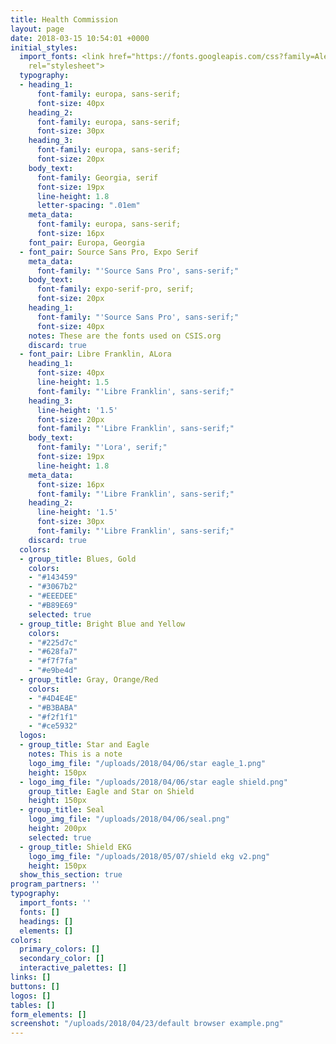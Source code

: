 ```yaml
---
title: Health Commission
layout: page
date: 2018-03-15 10:54:01 +0000
initial_styles:
  import_fonts: <link href="https://fonts.googleapis.com/css?family=Alegreya|Amiri|Archivo+Narrow|Cormorant+Garamond|Libre+Baskerville|Libre+Franklin|Lora|Montserrat|Nunito|Poppins|Source+Serif+Pro|Source+Sans+Pro|PT+Serif"
    rel="stylesheet">
  typography:
  - heading_1:
      font-family: europa, sans-serif;
      font-size: 40px
    heading_2:
      font-family: europa, sans-serif;
      font-size: 30px
    heading_3:
      font-family: europa, sans-serif;
      font-size: 20px
    body_text:
      font-family: Georgia, serif
      font-size: 19px
      line-height: 1.8
      letter-spacing: ".01em"
    meta_data:
      font-family: europa, sans-serif;
      font-size: 16px
    font_pair: Europa, Georgia
  - font_pair: Source Sans Pro, Expo Serif
    meta_data:
      font-family: "'Source Sans Pro', sans-serif;"
    body_text:
      font-family: expo-serif-pro, serif;
      font-size: 20px
    heading_1:
      font-family: "'Source Sans Pro', sans-serif;"
      font-size: 40px
    notes: These are the fonts used on CSIS.org
    discard: true
  - font_pair: Libre Franklin, ALora
    heading_1:
      font-size: 40px
      line-height: 1.5
      font-family: "'Libre Franklin', sans-serif;"
    heading_3:
      line-height: '1.5'
      font-size: 20px
      font-family: "'Libre Franklin', sans-serif;"
    body_text:
      font-family: "'Lora', serif;"
      font-size: 19px
      line-height: 1.8
    meta_data:
      font-size: 16px
      font-family: "'Libre Franklin', sans-serif;"
    heading_2:
      line-height: '1.5'
      font-size: 30px
      font-family: "'Libre Franklin', sans-serif;"
    discard: true
  colors:
  - group_title: Blues, Gold
    colors:
    - "#143459"
    - "#3067b2"
    - "#EEEDEE"
    - "#B89E69"
    selected: true
  - group_title: Bright Blue and Yellow
    colors:
    - "#225d7c"
    - "#628fa7"
    - "#f7f7fa"
    - "#e9be4d"
  - group_title: Gray, Orange/Red
    colors:
    - "#4D4E4E"
    - "#B3BABA"
    - "#f2f1f1"
    - "#ce5932"
  logos:
  - group_title: Star and Eagle
    notes: This is a note
    logo_img_file: "/uploads/2018/04/06/star eagle_1.png"
    height: 150px
  - logo_img_file: "/uploads/2018/04/06/star eagle shield.png"
    group_title: Eagle and Star on Shield
    height: 150px
  - group_title: Seal
    logo_img_file: "/uploads/2018/04/06/seal.png"
    height: 200px
    selected: true
  - group_title: Shield EKG
    logo_img_file: "/uploads/2018/05/07/shield ekg v2.png"
    height: 150px
  show_this_section: true
program_partners: ''
typography:
  import_fonts: ''
  fonts: []
  headings: []
  elements: []
colors:
  primary_colors: []
  secondary_color: []
  interactive_palettes: []
links: []
buttons: []
logos: []
tables: []
form_elements: []
screenshot: "/uploads/2018/04/23/default browser example.png"
---
```

